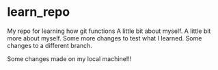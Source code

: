 # learn_repo
My repo for learning how git functions
A little bit about myself.
A little bit more about myself.
Some more changes to test what I learned.
Some changes to a different branch.

Some changes made on my local machine!!!
